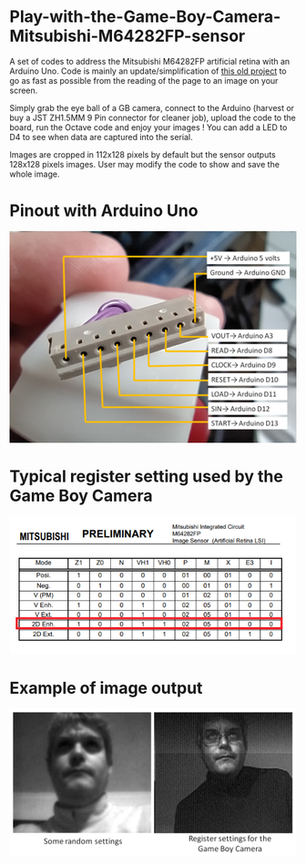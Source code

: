 # Play-with-the-Game-Boy-Camera-Mitsubishi-M64282FP-sensor
A set of codes to address the Mitsubishi M64282FP artificial retina with an Arduino Uno. Code is mainly an update/simplification of [this old project](https://github.com/shimniok/avr-gameboy-cam) to go as fast as possible from the reading of the page to an image on your screen.

Simply grab the eye ball of a GB camera, connect to the Arduino (harvest or buy a JST ZH1.5MM 9 Pin connector for cleaner job), upload the code to the board, run the Octave code and enjoy your images ! You can add a LED to D4 to see when data are captured into the serial.

Images are cropped in 112x128 pixels by default but the sensor outputs 128x128 pixels images. User may modify the code to show and save the whole image.

# Pinout with Arduino Uno
![pinout](https://github.com/Raphael-Boichot/Play-with-the-Game-Boy-Camera-Mitsubishi-M64282FP-sensor/blob/main/pinout.png)

# Typical register setting used by the Game Boy Camera
![setting](https://github.com/Raphael-Boichot/Play-with-the-Game-Boy-Camera-Mitsubishi-M64282FP-sensor/blob/main/setting.png)

# Example of image output
![results](https://github.com/Raphael-Boichot/Play-with-the-Game-Boy-Camera-Mitsubishi-M64282FP-sensor/blob/main/results.png)
